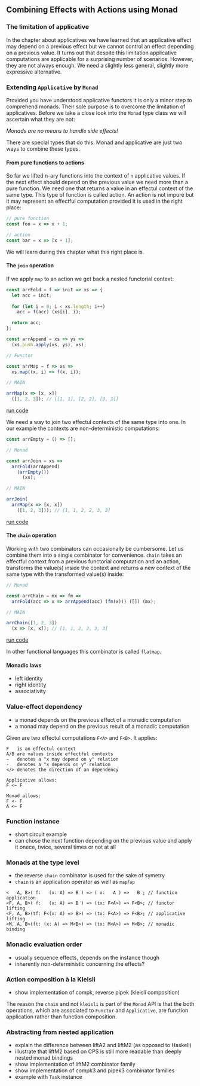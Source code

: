 ## Combining Effects with Actions using Monad

### The limitation of applicative

In the chapter about applicatives we have learned that an applicative effect may depend on a previous effect but we cannot control an effect depending on a previous value. It turns out that despite this limitation applicative computations are applicable for a surprising number of scenarios. However, they are not always enough. We need a slightly less general, slightly more expressive alternative.

### Extending `Applicative` by `Monad`

Provided you have understood applicative functors it is only a minor step to comprehend monads. Their sole purpose is to overcome the limitation of applicatives. Before we take a close look into the `Monad` type class we will ascertain what they are not:

_Monads are no means to handle side effects!_

There are special types that do this. Monad and applicative are just two ways to combine these types.

#### From pure functions to actions

So far we lifted n-ary functions into the context of `n` applicative values. If the next effect should depend on the previous value we need more than a pure function. We need one that returns a value in an effectul context of the same type. This type of function is called action. An action is not impure but it may represent an effectful computation provided it is used in the right place:

```javascript
// pure function
const foo = x => x + 1;

// action
const bar = x => [x + 1];
```
We will learn during this chapter what this right place is.

#### The `join` operation

If we apply `map` to an action we get back a nested functorial context:

```javascript
const arrFold = f => init => xs => {
  let acc = init;
  
  for (let i = 0; i < xs.length; i++)
    acc = f(acc) (xs[i], i);

  return acc;
};

const arrAppend = xs => ys =>
  (xs.push.apply(xs, ys), xs);

// Functor

const arrMap = f => xs =>
  xs.map((x, i) => f(x, i));

// MAIN

arrMap(x => [x, x])
  ([1, 2, 3]); // [[1, 1], [2, 2], [3, 3]]
```
[run code](https://repl.it/@scriptum/DarkseagreenFrailCookie)

We need a way to join two effectul contexts of the same type into one. In our example the contexts are non-deterministic computations:

```javascript
const arrEmpty = () => [];

// Monad

const arrJoin = xs =>
  arrFold(arrAppend)
    (arrEmpty())
      (xs);

// MAIN

arrJoin(
  arrMap(x => [x, x])
    ([1, 2, 3])); // [1, 1, 2, 2, 3, 3]
```
[run code](https://repl.it/@scriptum/FragrantSugaryObjectpool)

#### The `chain` operation

Working with two combinators can occasionally be cumbersome. Let us combine them into a single combinator for convenience. `chain` takes an effectful context from a previous functorial computation and an action, transforms the value(s) inside the context and returns a new context of the same type with the transformed value(s) inside:

```javascript
// Monad

const arrChain = mx => fm =>
  arrFold(acc => x => arrAppend(acc) (fm(x))) ([]) (mx);

// MAIN

arrChain([1, 2, 3])
  (x => [x, x]); // [1, 1, 2, 2, 3, 3]
```
[run code](https://repl.it/@scriptum/HarmoniousAdorableScript)

In other functional languages this combinator is called `flatmap`.

#### Monadic laws

* left identity
* right identity
* associativity

### Value-effect dependency

* a monad depends on the previous effect of a monadic computation
* a monad may depend on the previous result of a monadic computation

Given are two effectul computations `F<A>` and `F<B>`. It applies:

```
F   is an effectul context
A/B are values inside effectful contexts
~   denotes a "x may depend on y" relation
-   denotes a "x depends on y" relation
</> denotes the direction of an dependency

Applicative allows:
F <~ F

Monad allows:
F <- F
A <~ F
```
### Function instance

* short circuit example
* can chose the next function depending on the previous value and apply it onece, twice, several times or not at all

### Monads at the type level

* the reverse `chain` combinator is used for the sake of symetry
* `chain` is an application operator as well as `map`/`ap`

```
<   A, B>( f:   (x: A) => B ) => ( x:   A ) =>   B ; // function application
<F, A, B>( f:   (x: A) => B ) => (tx: F<A>) => F<B>; // functor lifting
<F, A, B>(tf: F<(x: A) => B>) => (tx: F<A>) => F<B>; // applicative lifting
<M, A, B>(ft: (x: A) => M<B>) => (tx: M<A>) => M<B>; // monadic binding
```
### Monadic evaluation order

* usually sequence effects, depends on the instance though
* inherently non-deterministic concerning the effects?

### Action composition à la Kleisli

* show implementation of compk, reverse pipek (kleisli composition)

The reason the `chain` and not `kleisli` is part of the `Monad` API is that the both operations, which are associated to `Functor` and `Applicative`, are function application rather than function composition.

### Abstracting from nested application

* explain the difference between liftA2 and liftM2 (as opposed to Haskell)
* illustrate that liftM2 based on CPS is still more readable than deeply nested monad bindings
* show implementation of liftM2 combinator family
* show implementation of compk3 and pipek3 combinator families
* example with `Task` instance
